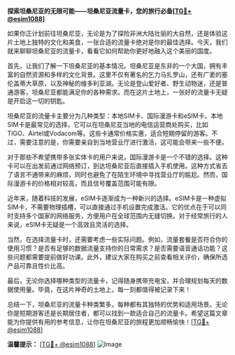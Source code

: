 **探索坦桑尼亚的无限可能——坦桑尼亚流量卡，您的旅行必备[[TG💪+ @esim1088](https://t.me/s/esim1088)]**

如果你正计划前往坦桑尼亚，无论是为了探险非洲大陆壮丽的大自然，还是体验这片土地上独特的文化和美食，一张合适的流量卡绝对是你的最佳选择。今天，我们就来聊聊坦桑尼亚的流量卡，看看它如何帮助你更好地融入这个美丽的国度。

首先，让我们了解一下坦桑尼亚的基本情况。坦桑尼亚是东非的一个大国，拥有丰富的自然资源和多样的文化背景。这里不仅有著名的乞力马扎罗山，还有广袤的塞伦盖蒂大草原，以及神秘的维多利亚湖。无论是登山爱好者、野生动物迷，还是普通游客，坦桑尼亚都能满足你的各种需求。而在这片土地上，一张好的流量卡无疑是开启这一切的钥匙。

坦桑尼亚的流量卡主要分为几种类型：本地SIM卡、国际漫游卡和eSIM卡。本地SIM卡是最常见的选择，它可以在坦桑尼亚当地的电信运营商处购买，比如TIGO、Airtel或Vodacom等。这些卡通常价格实惠，适合短期停留的游客。不过，需要注意的是，你需要亲自到当地营业厅进行激活，这可能会带来一些不便。

对于那些不希望携带多张实体卡的用户来说，国际漫游卡是一个不错的选择。这种卡可以在出发前通过网络预订，到达坦桑尼亚后直接插入手机使用。这种方式省去了语言不通带来的麻烦，同时也避免了在陌生环境中寻找营业厅的尴尬。然而，国际漫游卡的价格相对较高，而且信号覆盖范围可能有限。

近年来，随着科技的发展，eSIM卡逐渐成为一种新兴的选择。eSIM卡是一种虚拟SIM卡，不需要物理插槽，可以直接通过手机设置完成激活。它的优点在于可以同时支持多个国家的网络服务，方便用户在全球范围内无缝切换。对于经常旅行的人来说，eSIM卡无疑是一个高效且灵活的选择。

当然，在选择流量卡时，还需要考虑一些实际问题。例如，流量套餐是否符合你的使用习惯？是否有足够的数据流量支持你的日常需求？是否需要语音通话功能？这些问题都需要提前做好功课。此外，建议大家在购买之前查看相关评价，确保所选产品可靠且性价比高。

最后，无论你选择哪种类型的流量卡，记得随身携带充电宝，并合理规划每天的数据使用量。毕竟，在这片神奇的土地上，每一刻都值得被记录下来！

总结一下，坦桑尼亚的流量卡种类繁多，每种都有其独特的优势和适用场景。无论你是短期游客还是长期居住者，都可以找到一款适合自己的流量卡。希望这篇文章能为你提供有用的参考信息，让你在坦桑尼亚的旅程更加顺畅愉快！[[TG💪+ @esim1088](https://t.me/s/esim1088)]

**温馨提示：** [[TG💪+ @esim1088](https://t.me/s/esim1088)] ![Image](https://i.postimg.cc/4NQfJmqS/Snipaste-2025-05-13-00-14-12.png)